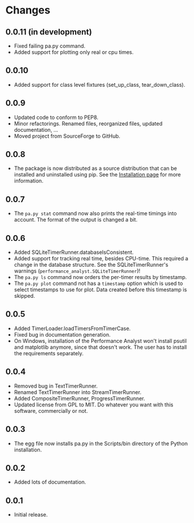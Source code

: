 # Changes

## 0.0.11 (in development)
- Fixed failing pa.py command.
- Added support for plotting only real or cpu times.

## 0.0.10
- Added support for class level fixtures (set_up_class, tear_down_class).

## 0.0.9
- Updated code to conform to PEP8.
- Minor refactorings. Renamed files, reorganized files, updated documentation,
  ...
- Moved project from SourceForge to GitHub.

## 0.0.8
- The package is now distributed as a source distribution that can be installed and uninstalled using pip. See the [Installation page](INSTALL.md) for more information.

## 0.0.7
- The `pa.py stat` command now also prints the real-time timings into account. The format of the output is changed a bit.

## 0.0.6
- Added SQLiteTimerRunner.databaseIsConsistent.
- Added support for tracking real time, besides CPU-time. This required a change in the database structure. See the SQLiteTimerRunner's warnings (`performance_analyst.SQLiteTimerRunner`)!
- The `pa.py ls` command now orders the per-timer results by timestamp.
- The `pa.py plot` command not has a `timestamp` option which is used to select timestamps to use for plot. Data created before this timestamp is skipped.

## 0.0.5
- Added TimerLoader.loadTimersFromTimerCase.
- Fixed bug in documentation generation.
- On Windows, installation of the Performance Analyst won't install psutil and matplotlib anymore, since that doesn't work. The user has to install the requirements separately.

## 0.0.4
- Removed bug in TextTimerRunner.
- Renamed TextTimerRunner into StreamTimerRunner.
- Added CompositeTimerRunner, ProgressTimerRunner.
- Updated license from GPL to MIT. Do whatever you want with this software, commercially or not.

## 0.0.3
- The egg file now installs pa.py in the Scripts/bin directory of the Python installation.

## 0.0.2
- Added lots of documentation.

## 0.0.1
- Initial release.
